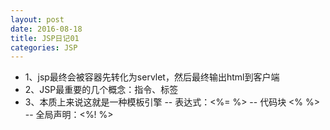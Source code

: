 ```yaml
---
layout: post
date: 2016-08-18
title: JSP日记01
categories: JSP
---
```


- 1、jsp最终会被容器先转化为servlet，然后最终输出html到客户端
- 2、JSP最重要的几个概念：指令、标签
- 3、本质上来说这就是一种模板引擎
-- 表达式：<%= %>
-- 代码块 <% %>
-- 全局声明：<%! %>
